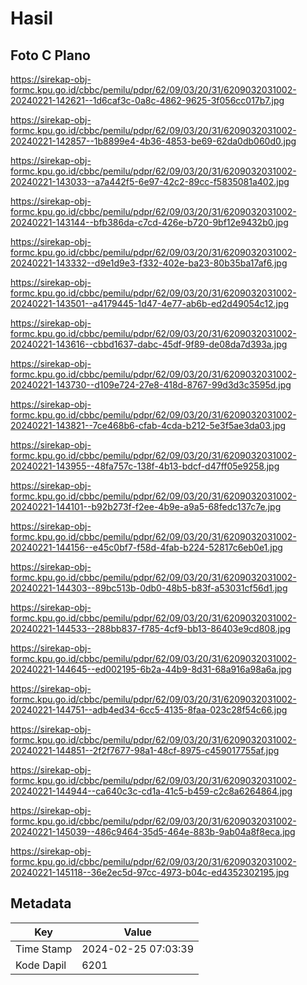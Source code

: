 # Hasil

## Foto C Plano

https://sirekap-obj-formc.kpu.go.id/cbbc/pemilu/pdpr/62/09/03/20/31/6209032031002-20240221-142621--1d6caf3c-0a8c-4862-9625-3f056cc017b7.jpg

https://sirekap-obj-formc.kpu.go.id/cbbc/pemilu/pdpr/62/09/03/20/31/6209032031002-20240221-142857--1b8899e4-4b36-4853-be69-62da0db060d0.jpg

https://sirekap-obj-formc.kpu.go.id/cbbc/pemilu/pdpr/62/09/03/20/31/6209032031002-20240221-143033--a7a442f5-6e97-42c2-89cc-f5835081a402.jpg

https://sirekap-obj-formc.kpu.go.id/cbbc/pemilu/pdpr/62/09/03/20/31/6209032031002-20240221-143144--bfb386da-c7cd-426e-b720-9bf12e9432b0.jpg

https://sirekap-obj-formc.kpu.go.id/cbbc/pemilu/pdpr/62/09/03/20/31/6209032031002-20240221-143332--d9e1d9e3-f332-402e-ba23-80b35ba17af6.jpg

https://sirekap-obj-formc.kpu.go.id/cbbc/pemilu/pdpr/62/09/03/20/31/6209032031002-20240221-143501--a4179445-1d47-4e77-ab6b-ed2d49054c12.jpg

https://sirekap-obj-formc.kpu.go.id/cbbc/pemilu/pdpr/62/09/03/20/31/6209032031002-20240221-143616--cbbd1637-dabc-45df-9f89-de08da7d393a.jpg

https://sirekap-obj-formc.kpu.go.id/cbbc/pemilu/pdpr/62/09/03/20/31/6209032031002-20240221-143730--d109e724-27e8-418d-8767-99d3d3c3595d.jpg

https://sirekap-obj-formc.kpu.go.id/cbbc/pemilu/pdpr/62/09/03/20/31/6209032031002-20240221-143821--7ce468b6-cfab-4cda-b212-5e3f5ae3da03.jpg

https://sirekap-obj-formc.kpu.go.id/cbbc/pemilu/pdpr/62/09/03/20/31/6209032031002-20240221-143955--48fa757c-138f-4b13-bdcf-d47ff05e9258.jpg

https://sirekap-obj-formc.kpu.go.id/cbbc/pemilu/pdpr/62/09/03/20/31/6209032031002-20240221-144101--b92b273f-f2ee-4b9e-a9a5-68fedc137c7e.jpg

https://sirekap-obj-formc.kpu.go.id/cbbc/pemilu/pdpr/62/09/03/20/31/6209032031002-20240221-144156--e45c0bf7-f58d-4fab-b224-52817c6eb0e1.jpg

https://sirekap-obj-formc.kpu.go.id/cbbc/pemilu/pdpr/62/09/03/20/31/6209032031002-20240221-144303--89bc513b-0db0-48b5-b83f-a53031cf56d1.jpg

https://sirekap-obj-formc.kpu.go.id/cbbc/pemilu/pdpr/62/09/03/20/31/6209032031002-20240221-144533--288bb837-f785-4cf9-bb13-86403e9cd808.jpg

https://sirekap-obj-formc.kpu.go.id/cbbc/pemilu/pdpr/62/09/03/20/31/6209032031002-20240221-144645--ed002195-6b2a-44b9-8d31-68a916a98a6a.jpg

https://sirekap-obj-formc.kpu.go.id/cbbc/pemilu/pdpr/62/09/03/20/31/6209032031002-20240221-144751--adb4ed34-6cc5-4135-8faa-023c28f54c66.jpg

https://sirekap-obj-formc.kpu.go.id/cbbc/pemilu/pdpr/62/09/03/20/31/6209032031002-20240221-144851--2f2f7677-98a1-48cf-8975-c459017755af.jpg

https://sirekap-obj-formc.kpu.go.id/cbbc/pemilu/pdpr/62/09/03/20/31/6209032031002-20240221-144944--ca640c3c-cd1a-41c5-b459-c2c8a6264864.jpg

https://sirekap-obj-formc.kpu.go.id/cbbc/pemilu/pdpr/62/09/03/20/31/6209032031002-20240221-145039--486c9464-35d5-464e-883b-9ab04a8f8eca.jpg

https://sirekap-obj-formc.kpu.go.id/cbbc/pemilu/pdpr/62/09/03/20/31/6209032031002-20240221-145118--36e2ec5d-97cc-4973-b04c-ed4352302195.jpg


## Metadata

| Key        | Value               |
| ---------- | ------------------- |
| Time Stamp | 2024-02-25 07:03:39 |
| Kode Dapil | 6201                |



